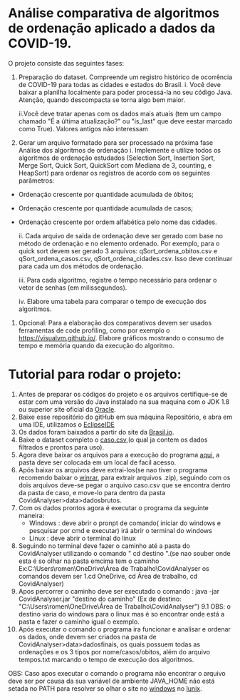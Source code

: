 # Análise comparativa de algoritmos de ordenação aplicado a dados da COVID-19.

O projeto consiste das seguintes fases:

1. Preparação do dataset. Compreende um registro histórico de ocorrência de COVID-19 para todas as cidades e estados do Brasil.
   i. Você deve baixar a planilha localmente para poder processá-la no seu código Java. Atenção, quando   descompacta se torna algo bem maior.

     ii.Você deve tratar apenas com os dados mais atuais (tem um campo chamado "É a última atualização?" ou "is_last" que deve eestar marcado como True). Valores antigos não interessam

1. Gerar um arquivo formatado para ser processado na próxima fase Análise dos algoritmos de ordenação
   i. Implemente e utilize todos os algoritmos de ordenação estudados (Selection Sort, Insertion Sort, Merge Sort, Quick Sort, QuickSort com Mediana de 3, counting, e HeapSort) para ordenar os registros de acordo com os seguintes parâmetros:

- Ordenação crescente por quantidade acumulada de óbitos;
- Ordenação crescente por quantidade acumulada de casos;
- Ordenação crescente por ordem alfabética pelo nome das cidades.

    ii. Cada arquivo de saída de ordenação deve ser gerado com base no método de ordenação e no elemento ordenado. Por exemplo, para o quick sort devem ser gerado 3 arquivos: qSort_ordena_obitos.csv e qSort_ordena_casos.csv, qSort_ordena_cidades.csv. Isso deve continuar para cada um dos métodos de ordenação.

    iii. Para cada algoritmo, registre o tempo necessário para ordenar o vetor de senhas (em milissegundos).

    iv. Elabore uma tabela para comparar o tempo de execução dos algoritmos.

1. Opcional: Para a elaboração dos comparativos devem ser usados ferramentas de code profiling, como por exemplo o https://visualvm.github.io/. Elabore gráficos mostrando o consumo de tempo e memória quando da execução do algoritmo.

# Tutorial para rodar o projeto:

1. Antes de preparar os códigos do projeto e os arquivos certifique-se de estar com uma versão do Java instalado na sua maquina com o JDK 1.8 ou superior site oficial da [Oracle](https://www.oracle.com/br/java/technologies/javase/javase-jdk8-downloads.html).
2. Baixe esse repositório do gitHub em sua máquina Repositório, e abra em uma IDE, utilizamos o [EclipseIDE](https://www.eclipse.org/downloads/)
3. Os dados foram baixados a partir do site da [Brasil.io](https://brasil.io/dataset/covid19/caso_full/).
4. Baixe o dataset completo o [caso.csv](https://data.brasil.io/dataset/covid19/caso.csv.gz),(o qual ja contem os dados filtrados e prontos para uso).
5. Agora deve baixar os arquivos para a execução do programa [aqui](https://drive.google.com/file/d/10Vv8usc3-5tahOTs0Le2ZG1ytNU0LB85/view?usp=sharing), a pasta deve ser colocada em um local de facil acesso.
6. Após baixar os arquivos deve extrai-los(se nao tiver o programa recomendo baixar o [winrar](https://www.win-rar.com/start.html?&L=0), para extrair arquivos .zip), seguindo com os dois arquivos deve-se pegar o arquivo caso.csv que se encontra dentro da pasta de caso, e move-lo para dentro da pasta CovidAnalyser>data>dadosbrutos.
7. Com os dados prontos agora é executar o programa da seguinte maneira:
   + Windows : deve abrir o pronpt de comando( iniciar do windows e pesquisar por cmd e executar) irá abrir o terminal do windows
   + Linux : deve abrir o terminal do linux
8. Seguindo no terminal deve fazer o caminho até a pasta do CovidAnalyser utilizando o comando " cd destino ".(se nao souber onde esta é so olhar na pasta emcima tem o caminho Ex:C:\Users\romen\OneDrive\Área de Trabalho\CovidAnalyser os comandos devem ser 1.cd OneDrive, cd Área de trabalho, cd CovidAnalyser)
9. Apos percorrer o caminho deve ser executado o comando : java -jar CovidAnalyser.jar "destino do caminho" (Ex de destino: "C:\Users\romen\OneDrive\Área de Trabalho\CovidAnalyser")
   9.1 OBS: o destino varia do windows para o linux mas é so encontrar onde está a pasta e fazer o caminho igual o exemplo.
10. Após executar o comando o programa ira funcionar e analisar e ordenar os dados, onde devem ser criados na pasta de CovidAnalyser>data>dadosfinais, os quais possuem todas as ordenações e os 3 tipos por nome/casos/obitos, além do arquivo tempos.txt marcando o tempo de execução dos algoritmos.

OBS: Caso apos executar o comando o programa não encontrar o arquivo deve ser por causa da sua  variável de ambiente JAVA_HOME não está setada no PATH para resolver so olhar o site no [windows](https://www.oobj.com.br/bc/article/como-configurar-a-variável-de-ambiente-java_home-windows-29.html) no [lunix](https://receitasdecodigo.com.br/ubuntu/como-configurar-java_home-para-java-no-ubuntu).
   

